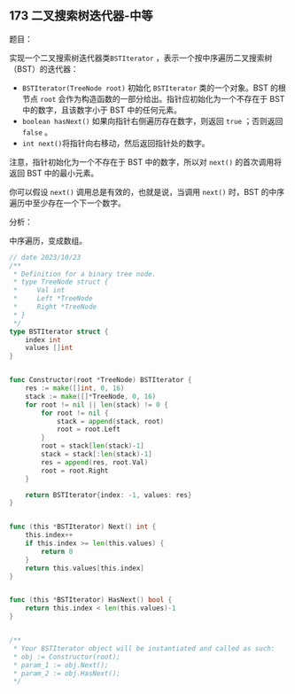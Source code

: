 ## 173 二叉搜索树迭代器-中等

题目：

实现一个二叉搜索树迭代器类`BSTIterator` ，表示一个按中序遍历二叉搜索树（BST）的迭代器：

- `BSTIterator(TreeNode root)` 初始化 `BSTIterator` 类的一个对象。BST 的根节点 `root` 会作为构造函数的一部分给出。指针应初始化为一个不存在于 BST 中的数字，且该数字小于 BST 中的任何元素。
- `boolean hasNext()` 如果向指针右侧遍历存在数字，则返回 `true` ；否则返回 `false` 。
- `int next()`将指针向右移动，然后返回指针处的数字。

注意，指针初始化为一个不存在于 BST 中的数字，所以对 `next()` 的首次调用将返回 BST 中的最小元素。

你可以假设 `next()` 调用总是有效的，也就是说，当调用 `next()` 时，BST 的中序遍历中至少存在一个下一个数字。

 

分析：

中序遍历，变成数组。

```go
// date 2023/10/23
/**
 * Definition for a binary tree node.
 * type TreeNode struct {
 *     Val int
 *     Left *TreeNode
 *     Right *TreeNode
 * }
 */
type BSTIterator struct {
    index int
    values []int
}


func Constructor(root *TreeNode) BSTIterator {
    res := make([]int, 0, 16)
    stack := make([]*TreeNode, 0, 16)
    for root != nil || len(stack) != 0 {
        for root != nil {
            stack = append(stack, root)
            root = root.Left
        }
        root = stack[len(stack)-1]
        stack = stack[:len(stack)-1]
        res = append(res, root.Val)
        root = root.Right
    }

    return BSTIterator{index: -1, values: res}
}


func (this *BSTIterator) Next() int {
    this.index++
    if this.index >= len(this.values) {
        return 0
    }
    return this.values[this.index]
}


func (this *BSTIterator) HasNext() bool {
    return this.index < len(this.values)-1
}


/**
 * Your BSTIterator object will be instantiated and called as such:
 * obj := Constructor(root);
 * param_1 := obj.Next();
 * param_2 := obj.HasNext();
 */
```

